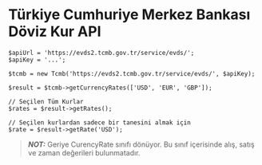 # Türkiye Cumhuriye Merkez Bankası Döviz Kur API

```
$apiUrl = 'https://evds2.tcmb.gov.tr/service/evds/';
$apiKey = '...';

$tcmb = new Tcmb('https://evds2.tcmb.gov.tr/service/evds/', $apiKey);

$result = $tcmb->getCurrencyRates(['USD', 'EUR', 'GBP']);

// Seçilen Tüm Kurlar
$rates = $result->getRates();

// Seçilen kurlardan sadece bir tanesini almak için
$rate = $result->getRate('USD');
```

> **_NOT:_** Geriye CurencyRate sınıfı dönüyor. Bu sınıf içerisinde alış, satış ve zaman değerileri bulunmatadır.
